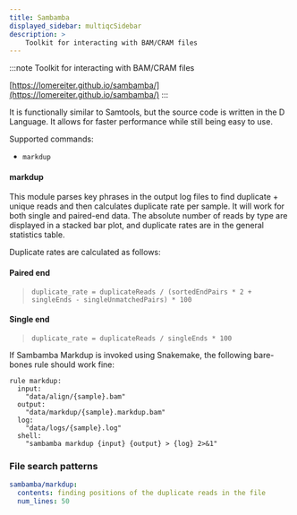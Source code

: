 ```yaml
---
title: Sambamba
displayed_sidebar: multiqcSidebar
description: >
    Toolkit for interacting with BAM/CRAM files
---
```


<!--
~~~~~ DO NOT EDIT ~~~~~
This file is autogenerated from the MultiQC module python docstring.
Do not edit the markdown, it will be overwritten.

File path for the source of this content: multiqc/modules/sambamba/sambamba.py
~~~~~~~~~~~~~~~~~~~~~~~
-->

:::note
Toolkit for interacting with BAM/CRAM files

[https://lomereiter.github.io/sambamba/](https://lomereiter.github.io/sambamba/)
:::

It is functionally similar to Samtools, but the source code is written in the D Language. It allows for faster performance while still being easy to use.

Supported commands:

- `markdup`

#### markdup

This module parses key phrases in the output log files to find duplicate +
unique reads and then calculates duplicate rate per sample. It will work for both
single and paired-end data. The absolute number of reads by type are displayed
in a stacked bar plot, and duplicate rates are in the general statistics table.

Duplicate rates are calculated as follows:

#### Paired end

> `duplicate_rate = duplicateReads / (sortedEndPairs * 2 + singleEnds - singleUnmatchedPairs) * 100`

#### Single end

> `duplicate_rate = duplicateReads / singleEnds * 100`

If Sambamba Markdup is invoked using Snakemake, the following bare-bones
rule should work fine:

```
rule markdup:
  input:
    "data/align/{sample}.bam"
  output:
    "data/markdup/{sample}.markdup.bam"
  log:
    "data/logs/{sample}.log"
  shell:
    "sambamba markdup {input} {output} > {log} 2>&1"
```

### File search patterns

```yaml
sambamba/markdup:
  contents: finding positions of the duplicate reads in the file
  num_lines: 50
```
    